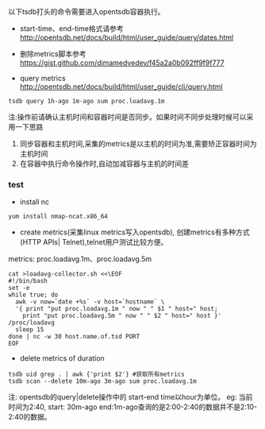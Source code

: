 以下tsdb打头的命令需要进入opentsdb容器执行。
- start-time、end-time格式请参考 http://opentsdb.net/docs/build/html/user_guide/query/dates.html

- 删除metrics脚本参考 https://gist.github.com/dimamedvedev/f45a2a0b092ff9f9f777

- query metrics http://opentsdb.net/docs/build/html/user_guide/cli/query.html
```
tsdb query 1h-ago 1m-ago sum proc.loadavg.1m
```
注:操作前请确认主机时间和容器时间是否同步。如果时间不同步处理时候可以采用一下思路
1. 同步容器和主机时间,采集的metrics是以主机的时间为准,需要矫正容器时间为主机时间
2. 在容器中执行命令操作时,自动加减容器与主机的时间差
### test
- install nc
```
yum install nmap-ncat.x86_64
```
- create metrics(采集linux metrics写入opentsdb), 创建metrics有多种方式(HTTP APIs| Telnet),telnet用户测试比较方便。

metrics: proc.loadavg.1m、proc.loadavg.5m
```
cat >loadavg-collector.sh <<\EOF
#!/bin/bash
set -e
while true; do
  awk -v now=`date +%s` -v host=`hostname` \
  '{ print "put proc.loadavg.1m " now " " $1 " host=" host;
    print "put proc.loadavg.5m " now " " $2 " host=" host }' /proc/loadavg
  sleep 15
done | nc -w 30 host.name.of.tsd PORT
EOF
```
- delete metrics of duration
```
tsdb uid grep . | awk {'print $2'} #获取所有metrics
tsdb scan --delete 10m-ago 3m-ago sum proc.loadavg.1m
```
注: opentsdb的query|delete操作中的 start-end time以hour为单位。
eg: 当前时间为2:40, start: 30m-ago  end:1m-ago查询的是2:00-2:40的数据并不是2:10-2:40的数据。